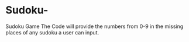# Sudoku-
Sudoku Game
The Code will provide the numbers from 0-9 in the missing places of any sudoku a user can input.
